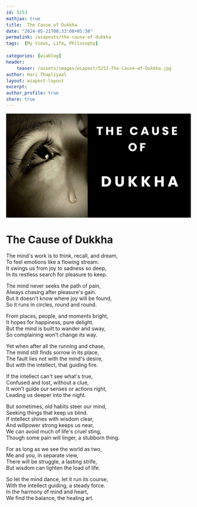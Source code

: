 ```yaml
---        
id: 5253 
mathjax: true        
title:  The Cause of Dukkha          
date: "2024-05-21T08:33:00+05:30"        
permalink: /wiaposts/the-cause-of-dukkha        
tags:  [My Views, Life, Philosophy]         
        
categories: [wiablog] 
header:        
    teaser: /assets/images/wiapost/5253-The-Cause-of-Dukkha.jpg        
author: Hari Thapliyaal        
layout: wiapost-layout
excerpt:        
author_profile: true        
share: true        
---   
```


![](/assets/images/wiapost/5253-The-Cause-of-Dukkha.jpg)
  
# The Cause of Dukkha   
 
The mind's work is to think, recall, and dream,  
To feel emotions like a flowing stream.  
It swings us from joy to sadness so deep,  
In its restless search for pleasure to keep.

The mind never seeks the path of pain,  
Always chasing after pleasure's gain.  
But it doesn't know where joy will be found,  
So it runs in circles, round and round.

From places, people, and moments bright,  
It hopes for happiness, pure delight.  
But the mind is built to wander and sway,  
So complaining won't change its way.

Yet when after all the running and chase,  
The mind still finds sorrow in its place,  
The fault lies not with the mind's desire,  
But with the intellect, that guiding fire.

If the intellect can't see what's true,  
Confused and lost, without a clue,  
It won't guide our senses or actions right,  
Leading us deeper into the night.

But sometimes, old habits steer our mind,  
Seeking things that keep us blind.  
If intellect shines with wisdom clear,  
And willpower strong keeps us near,  
We can avoid much of life's cruel sting,  
Though some pain will linger, a stubborn thing.

For as long as we see the world as two,  
Me and you, in separate view,  
There will be struggle, a lasting strife,  
But wisdom can lighten the load of life.

So let the mind dance, let it run its course,  
With the intellect guiding, a steady force.  
In the harmony of mind and heart,  
We find the balance, the healing art.


